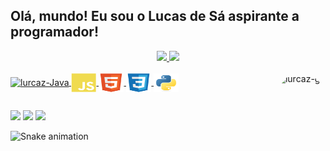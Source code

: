 ## Olá, mundo! Eu sou o Lucas de Sá aspirante a programador!
<div align="center">
  <a href="https://github.com/lurcaz">
  <img height="150em" src="https://github-readme-stats.vercel.app/api?username=lurcaz&show_icons=true&theme=dark&include_all_commits=true&count_private=true"/>
  <img height="150em" src="https://github-readme-stats.vercel.app/api/top-langs/?username=lurcaz&layout=compact&langs_count=7&theme=dark"/>
</div>
<div style="display: inline_block"><br>
   <img align="center" alt="lurcaz-Java" height="30" width="40" src="https://cdn.jsdelivr.net/gh/devicons/devicon/icons/java/java-original-wordmark.svg">
  <img align="center" alt="lurcaz-Js" height="30" width="40" src="https://raw.githubusercontent.com/devicons/devicon/master/icons/javascript/javascript-plain.svg">
  <img align="center" alt="lurcaz-HTML" height="30" width="40" src="https://raw.githubusercontent.com/devicons/devicon/master/icons/html5/html5-original.svg">
  <img align="center" alt="lurcaz-CSS" height="30" width="40" src="https://raw.githubusercontent.com/devicons/devicon/master/icons/css3/css3-original.svg">
  <img align="center" alt="lurcaz-Python" height="30" width="40" src="https://raw.githubusercontent.com/devicons/devicon/master/icons/python/python-original.svg">
  <img align="right" alt="lurcaz-gif" height="150" style="border-radius:50px;" src="https://i.picasion.com/pic92/c799044eb610b8bd8a1c44eb0125b7d6.gif">
</div>
  
  ##
 
<div> 
  <a href="https://instagram.com/lurcaz" target="_blank"><img src="https://img.shields.io/badge/-Instagram-%23E4405F?style=for-the-badge&logo=instagram&logoColor=white" target="_blank"></a>
  <a href = "mailto:lucas.desa@outlook.com.br"><img src="https://img.shields.io/badge/Microsoft_Outlook-0078D4?style=for-the-badge&logo=microsoft-outlook&logoColor=white" target="_blank"></a>
  <a href="https://www.linkedin.com/in/lucas-de-saf/" target="_blank"><img src="https://img.shields.io/badge/-LinkedIn-%230077B5?style=for-the-badge&logo=linkedin&logoColor=white" target="_blank"></a> 
 
  ![Snake animation](https://github.com/lurcaz/lurcaz/blob/output/github-contribution-grid-snake.svg)
 
</div>
